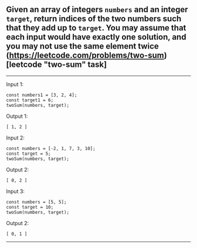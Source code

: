 ## Given an array of integers `numbers` and an integer `target`, return indices of the two numbers such that they add up to `target`. You may assume that each input would have exactly one solution, and you may not use the same element twice (https://leetcode.com/problems/two-sum)[leetcode "two-sum" task]

***

Input 1:

```
const numbers1 = [3, 2, 4];
const target1 = 6;
twoSum(numbers, target);
```

Output 1:

```
[ 1, 2 ]
```

Input 2:

```
const numbers = [-2, 1, 7, 3, 10];
const target = 5;
twoSum(numbers, target);
```

Output 2:

```
[ 0, 2 ]
```

Input 3:

```
const numbers = [5, 5];
const target = 10;
twoSum(numbers, target);
```

Output 2:

```
[ 0, 1 ]
```

***

